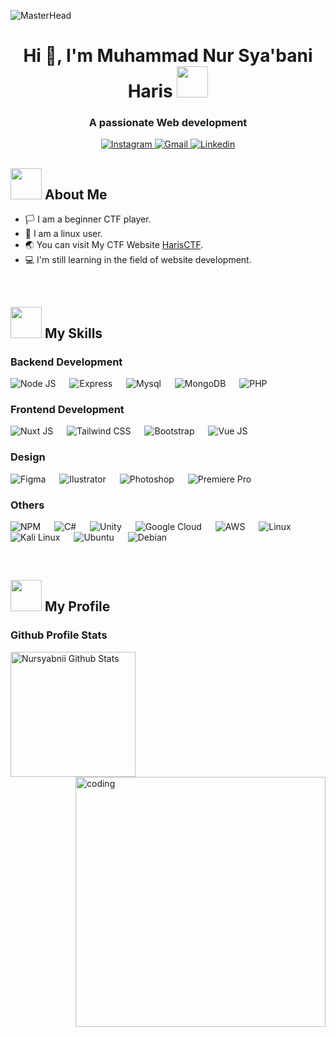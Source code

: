 ![MasterHead](https://www.pramukhdigital.com/wp-content/uploads/2018/07/New-PNC-Animated-Banners.gif)
<h1 align="center">Hi 👋, I'm Muhammad Nur Sya'bani Haris <picture><img src="https://media.tenor.com/2dkNjV4qsrUAAAAi/707-mystic-messenger.gif" width=50px /></picture></h1>
<h3 align="center">A passionate Web development</h3>

<p align="center">
<a href="https://instagram.com/nursyabnii">
    <img alt="Instagram" src="https://img.shields.io/badge/Instagram-%23E4405F.svg?style=for-the-badge&logo=Instagram&logoColor=white">
  </a>
  <a href="mailto:baniharis12@gmail.com">
    <img alt="Gmail" src="https://img.shields.io/badge/Gmail-D14836?style=for-the-badge&logo=gmail&logoColor=white">
  </a>
  <a href="https://id.linkedin.com/in/nursyabani28">
    <img alt="Linkedin" src="https://img.shields.io/badge/linkedin-%230077B5.svg?style=for-the-badge&logo=linkedin&logoColor=white">
  </a>
</p>

## <picture><img src="https://media.tenor.com/thF-4X-idtEAAAAi/hack-hacker.gif" width=50px /></picture> About Me
- :white_flag: I am a beginner CTF player.
- :penguin: I am a linux user.
- :earth_asia: You can visit My CTF Website [HarisCTF](http://18.141.159.226/).
- :computer: I'm still learning in the field of website development.

<br>

## <picture><img src="https://media.tenor.com/dHk-LfzHrtwAAAAi/linux-computer.gif" width=50px /></picture> My Skills

###  Backend Development

<p align="left">  
      <img alt="Node JS" src="https://img.shields.io/badge/node.js-6DA55F?style=for-the-badge&logo=node.js&logoColor=white">
  &emsp;
      <img alt="Express" src="https://img.shields.io/badge/express.js-%23404d59.svg?style=for-the-badge&logo=express&logoColor=%2361DAFB">
 &emsp;
      <img alt="Mysql" src="https://img.shields.io/badge/mysql-%2300f.svg?style=for-the-badge&logo=mysql&logoColor=white">
  &emsp;
      <img alt="MongoDB" src="https://img.shields.io/badge/MongoDB-4EA94B?style=for-the-badge&logo=mongodb&logoColor=white">
  &emsp;
      <img alt="PHP" src="https://img.shields.io/badge/PHP-777BB4?style=for-the-badge&logo=php&logoColor=white">
</p>

### Frontend Development

<p align="left"> 
     <img alt="Nuxt JS" src="https://img.shields.io/badge/Nuxt-002E3B?style=for-the-badge&logo=nuxtdotjs&logoColor=#00DC82">
  &emsp;
     <img alt="Tailwind CSS" src="https://img.shields.io/badge/tailwindcss-%2338B2AC.svg?style=for-the-badge&logo=tailwind-css&logoColor=white">
  &emsp;
     <img alt="Bootstrap" src="https://img.shields.io/badge/Bootstrap-563D7C?style=for-the-badge&logo=bootstrap&logoColor=white">
  &emsp;
    <img alt="Vue JS" src="https://img.shields.io/badge/Vue.js-35495E?style=for-the-badge&logo=vue.js&logoColor=4FC08D">
</p>

### Design

<p align="left"> 
       <img alt="Figma" src="https://img.shields.io/badge/figma-%23F24E1E.svg?style=for-the-badge&logo=figma&logoColor=white">
  &emsp;
      <img alt="Ilustrator" src="https://img.shields.io/badge/Adobe%20Illustrator-FF9A00?style=for-the-badge&logo=adobe%20illustrator&logoColor=white">
  &emsp;
      <img alt="Photoshop" src="https://img.shields.io/badge/Adobe%20Photoshop-31A8FF?style=for-the-badge&logo=Adobe%20Photoshop&logoColor=black">
  &emsp;
      <img alt="Premiere Pro" src="https://img.shields.io/badge/Adobe%20Premiere%20Pro-9999FF?style=for-the-badge&logo=Adobe%20Premiere%20Pro&logoColor=white">
</p>

### Others

<p align="left">  
     <img alt="NPM" src="https://img.shields.io/badge/NPM-%23CB3837.svg?style=for-the-badge&logo=npm&logoColor=white">
  &emsp; 
     <img alt="C#" src="https://img.shields.io/badge/C%23-239120?style=for-the-badge&logo=c-sharp&logoColor=white">
  &emsp;
     <img alt="Unity" src="https://img.shields.io/badge/Unity-100000?style=for-the-badge&logo=unity&logoColor=white">
  &emsp;
     <img alt="Google Cloud" src="https://img.shields.io/badge/GoogleCloud-%234285F4.svg?style=for-the-badge&logo=google-cloud&logoColor=white">
  &emsp;
     <img alt="AWS" src="https://img.shields.io/badge/Amazon_AWS-232F3E?style=for-the-badge&logo=amazon-aws&logoColor=white">
  &emsp;
     <img alt="Linux" src="https://img.shields.io/badge/Linux-FCC624?style=for-the-badge&logo=linux&logoColor=black">
  &emsp;
     <img alt="Kali Linux" src="https://img.shields.io/badge/Kali_Linux-557C94?style=for-the-badge&logo=kali-linux&logoColor=white">
  &emsp;
     <img alt="Ubuntu" src="https://img.shields.io/badge/Ubuntu-E95420?style=for-the-badge&logo=ubuntu&logoColor=white">
  &emsp;
     <img alt="Debian" src="https://img.shields.io/badge/Debian-A81D33?style=for-the-badge&logo=debian&logoColor=white">
</p>

<br>

## <picture><img src="https://media.tenor.com/q4L3wKD-P7YAAAAj/hydra-we-bhack.gif" width=50px /></picture>  My Profile

### Github Profile Stats

<p align="left">
  <img alt="Nursyabnii Github Stats" src="https://github-readme-stats.vercel.app/api?username=nursyabnii&show_icons=true&count_private=true&locale=en&theme=tokyonight&layout=compact" height="200px"/></a>
<img align="right" alt="coding" width="400" src="https://buat.web.id/wp-content/uploads/2020/02/Web-Design-Dan-Web-Developer-Di-Indonesia.gif" width="100px">
  
</p>
